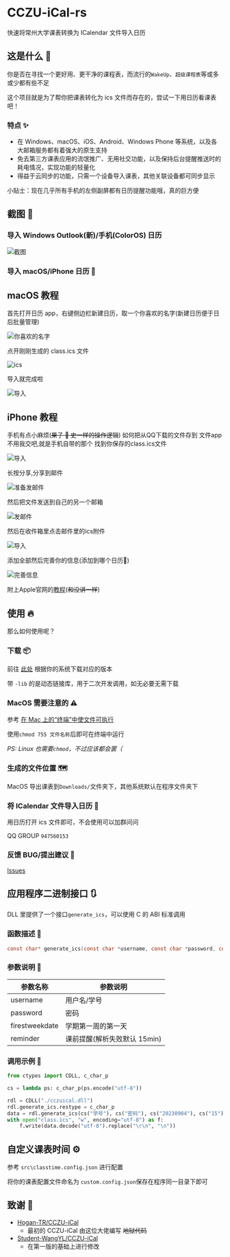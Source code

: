 # CCZU-iCal-rs

快速将常州大学课表转换为 ICalendar 文件导入日历

## 这是什么 🤔

你是否在寻找一个更好用、更干净的课程表，而流行的`WakeUp`、`超级课程表`等或多或少都有些不足

这个项目就是为了帮你把课表转化为 ics 文件而存在的，尝试一下用日历看课表吧！

### 特点 ✨

- 在 Windows、macOS、iOS、Android、Windows Phone 等系统，以及各大邮箱服务都有着强大的原生支持
- 免去第三方课表应用的流氓推广、无用社交功能，以及保持后台提醒推送时的耗电情况，实现功能的轻量化
- 得益于云同步的功能，只需一个设备导入课表，其他关联设备都可同步显示

小贴士：现在几乎所有手机的左侧副屏都有日历提醒功能哦，真的巨方便

## 截图 🥰

### 导入 Windows Outlook(新)/手机(ColorOS) 日历

![截图](docs/screenshot.png)

### 导入 macOS/iPhone 日历 📅

## macOS 教程

首先打开日历 app，右键侧边栏新建日历，取一个你喜欢的名字(新建日历便于日后批量管理)

![你喜欢的名字](docs/你喜欢的名字.png)

点开刚刚生成的 class.ics 文件

![ics](docs/ics.png)

导入就完成啦

![导入](docs/导入.png)

## iPhone 教程

手机有点小麻烦(~~果子 🐶 史一样的操作逻辑~~)
如何把从QQ下载的文件存到 文件app 不用我交吧,就是手机自带的那个
找到你保存的class.ics文件

![导入](docs/导入01.jpeg)

长按分享,分享到邮件

![准备发邮件](docs/准备发邮件.PNG)

然后把文件发送到自己的另一个邮箱

![发邮件](docs/邮件.PNG)

然后在收件箱里点击邮件里的ics附件

![导入](docs/导入02.jpeg)

添加全部然后完善你的信息(添加到哪个日历📅)

![完善信息](docs/选择.jpeg)

附上Apple官网的[教程](https://support.apple.com/zh-cn/guide/iphone/ipha0d932e96/ios)(~~和没讲一样~~) 

## 使用 🔥

那么如何使用呢？

### 下载 📦

前往 [此处](https://github.com/CCZU-OSSA/CCZU-iCal-rs/releases/latest) 根据你的系统下载对应的版本

带 `-lib` 的是动态链接库，用于二次开发调用，如无必要无需下载

### MacOS 需要注意的 ⚠️

参考 [在 Mac 上的“终端”中使文件可执行](https://support.apple.com/zh-cn/guide/terminal/apdd100908f-06b3-4e63-8a87-32e71241bab4/mac)

使用`chmod 755 文件名称`后即可在终端中运行

_PS: Linux 也需要`chmod`，不过应该都会罢（_

### 生成的文件位置 🗺️

MacOS 导出课表到`Downloads/`文件夹下，其他系统默认在程序文件夹下

### 将 ICalendar 文件导入日历 📄

用日历打开 ics 文件即可，不会使用可以加群问问

QQ GROUP `947560153`

### 反馈 BUG/提出建议 🐛

[Issues](https://github.com/CCZU-OSSA/CCZU-iCal-rs/issues)

## 应用程序二进制接口 🔃

DLL 里提供了一个接口`generate_ics`，可以使用 C 的 ABI 标准调用

### 函数描述 💬

```C
const char* generate_ics(const char *username, const char *password, const char *firestweekdate, const char *reminder);
```

### 参数说明 📄

| 参数名称       | 参数说明                     |
| -------------- | ---------------------------- |
| username       | 用户名/学号                  |
| password       | 密码                         |
| firestweekdate | 学期第一周的第一天           |
| reminder       | 课前提醒(解析失败默认 15min) |

### 调用示例 📄

```python
from ctypes import CDLL, c_char_p

cs = lambda ps: c_char_p(ps.encode("utf-8"))

rdl = CDLL("./cczuical.dll")
rdl.generate_ics.restype = c_char_p
data = rdl.generate_ics(cs("学号"), cs("密码"), cs("20230904"), cs("15"))
with open("class.ics", "w", encoding="utf-8") as f:
    f.write(data.decode("utf-8").replace("\r\n", "\n"))
```

## 自定义课表时间 ⚙️

参考 `src\classtime.config.json` 进行配置

将你的课表配置文件命名为 `custom.config.json`保存在程序同一目录下即可

## 致谢 🎉

- [Hogan-TR/CCZU-iCal](https://github.com/Hogan-TR/CCZU-iCal)
  - 最初的 CCZU-iCal 由这位大佬编写 ~~地狱代码~~
- [Student-WangYL/CCZU-iCal](https://github.com/Student-WangYL/CCZU-iCal)
  - 在第一版的基础上进行修改
